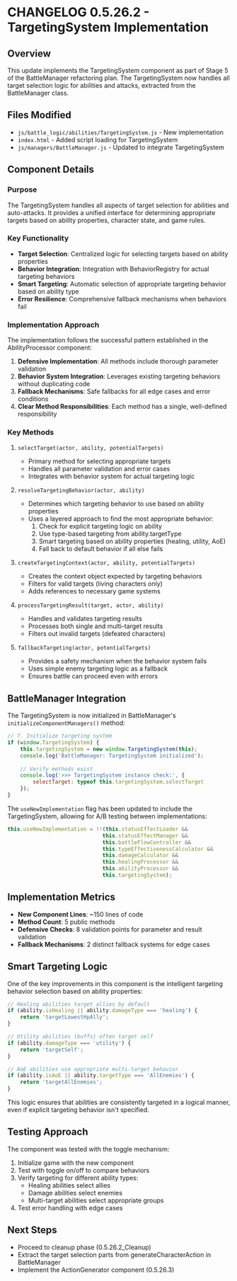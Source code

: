 # CHANGELOG 0.5.26.2 - TargetingSystem Implementation

## Overview

This update implements the TargetingSystem component as part of Stage 5 of the BattleManager refactoring plan. The TargetingSystem now handles all target selection logic for abilities and attacks, extracted from the BattleManager class.

## Files Modified

- `js/battle_logic/abilities/TargetingSystem.js` - New implementation
- `index.html` - Added script loading for TargetingSystem
- `js/managers/BattleManager.js` - Updated to integrate TargetingSystem

## Component Details

### Purpose

The TargetingSystem handles all aspects of target selection for abilities and auto-attacks. It provides a unified interface for determining appropriate targets based on ability properties, character state, and game rules.

### Key Functionality

- **Target Selection**: Centralized logic for selecting targets based on ability properties
- **Behavior Integration**: Integration with BehaviorRegistry for actual targeting behaviors
- **Smart Targeting**: Automatic selection of appropriate targeting behavior based on ability type
- **Error Resilience**: Comprehensive fallback mechanisms when behaviors fail

### Implementation Approach

The implementation follows the successful pattern established in the AbilityProcessor component:

1. **Defensive Implementation**: All methods include thorough parameter validation
2. **Behavior System Integration**: Leverages existing targeting behaviors without duplicating code
3. **Fallback Mechanisms**: Safe fallbacks for all edge cases and error conditions
4. **Clear Method Responsibilities**: Each method has a single, well-defined responsibility

### Key Methods

1. `selectTarget(actor, ability, potentialTargets)`
   - Primary method for selecting appropriate targets
   - Handles all parameter validation and error cases
   - Integrates with behavior system for actual targeting logic

2. `resolveTargetingBehavior(actor, ability)`
   - Determines which targeting behavior to use based on ability properties
   - Uses a layered approach to find the most appropriate behavior:
     1. Check for explicit targeting logic on ability
     2. Use type-based targeting from ability.targetType
     3. Smart targeting based on ability properties (healing, utility, AoE)
     4. Fall back to default behavior if all else fails

3. `createTargetingContext(actor, ability, potentialTargets)`
   - Creates the context object expected by targeting behaviors
   - Filters for valid targets (living characters only)
   - Adds references to necessary game systems

4. `processTargetingResult(target, actor, ability)`
   - Handles and validates targeting results
   - Processes both single and multi-target results
   - Filters out invalid targets (defeated characters)

5. `fallbackTargeting(actor, potentialTargets)`
   - Provides a safety mechanism when the behavior system fails
   - Uses simple enemy targeting logic as a fallback
   - Ensures battle can proceed even with errors

## BattleManager Integration

The TargetingSystem is now initialized in BattleManager's `initializeComponentManagers()` method:

```javascript
// 7. Initialize targeting system
if (window.TargetingSystem) {
    this.targetingSystem = new window.TargetingSystem(this);
    console.log('BattleManager: TargetingSystem initialized');
    
    // Verify methods exist
    console.log('>>> TargetingSystem instance check:', {
        selectTarget: typeof this.targetingSystem.selectTarget
    });
}
```

The `useNewImplementation` flag has been updated to include the TargetingSystem, allowing for A/B testing between implementations:

```javascript
this.useNewImplementation = !!(this.statusEffectLoader && 
                              this.statusEffectManager && 
                              this.battleFlowController && 
                              this.typeEffectivenessCalculator &&
                              this.damageCalculator &&
                              this.healingProcessor &&
                              this.abilityProcessor &&
                              this.targetingSystem);
```

## Implementation Metrics

- **New Component Lines**: ~150 lines of code
- **Method Count**: 5 public methods
- **Defensive Checks**: 8 validation points for parameter and result validation
- **Fallback Mechanisms**: 2 distinct fallback systems for edge cases

## Smart Targeting Logic

One of the key improvements in this component is the intelligent targeting behavior selection based on ability properties:

```javascript
// Healing abilities target allies by default
if (ability.isHealing || ability.damageType === 'healing') {
    return 'targetLowestHpAlly';
}

// Utility abilities (buffs) often target self
if (ability.damageType === 'utility') {
    return 'targetSelf';
}

// AoE abilities use appropriate multi-target behavior
if (ability.isAoE || ability.targetType === 'AllEnemies') {
    return 'targetAllEnemies';
}
```

This logic ensures that abilities are consistently targeted in a logical manner, even if explicit targeting behavior isn't specified.

## Testing Approach

The component was tested with the toggle mechanism:

1. Initialize game with the new component
2. Test with toggle on/off to compare behaviors
3. Verify targeting for different ability types:
   - Healing abilities select allies
   - Damage abilities select enemies
   - Multi-target abilities select appropriate groups
4. Test error handling with edge cases

## Next Steps

- Proceed to cleanup phase (0.5.26.2_Cleanup)
- Extract the target selection parts from generateCharacterAction in BattleManager
- Implement the ActionGenerator component (0.5.26.3)

